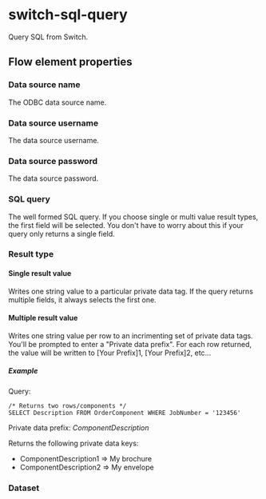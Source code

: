 # switch-sql-query
Query SQL from Switch.

## Flow element properties

### Data source name
The ODBC data source name.
### Data source username
The data source username.
### Data source password
The data source password.
### SQL query
The well formed SQL query. If you choose single or multi value result types, the first field will be selected. You don't have to worry about this if your query only returns a single field.
### Result type
#### Single result value
Writes one string value to a particular private data tag. If the query returns multiple fields, it always selects the first one.
#### Multiple result value
Writes one string value per row to an incrimenting set of private data tags. You'll be prompted to enter a "Private data prefix". For each row returned, the value will be written to [Your Prefix]1, [Your Prefix]2, etc...

##### Example
Query:
```
/* Returns two rows/components */
SELECT Description FROM OrderComponent WHERE JobNumber = '123456' 
```
Private data prefix: _ComponentDescription_

Returns the following private data keys:
- ComponentDescription1 => My brochure
- ComponentDescription2 => My envelope

### Dataset

